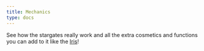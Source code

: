 ```yaml
---
title: Mechanics
type: docs
---
```



See how the stargates really work and all the extra cosmetics and functions you can add to it like the [Iris](https://amblelabs.github.io/stargate-wiki/mechanics/iris/)!